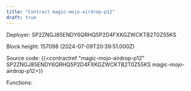 ```yaml
---
title: "Contract magic-mojo-airdrop-p12"
draft: true
---
```

Deployer: SP2ZNGJ85ENDY6QRHQ5P2D4FXKGZWCKTB2T0Z55KS


 



Block height: 157098 (2024-07-09T20:39:51.000Z)

Source code: {{<contractref "magic-mojo-airdrop-p12" SP2ZNGJ85ENDY6QRHQ5P2D4FXKGZWCKTB2T0Z55KS magic-mojo-airdrop-p12>}}

Functions:


